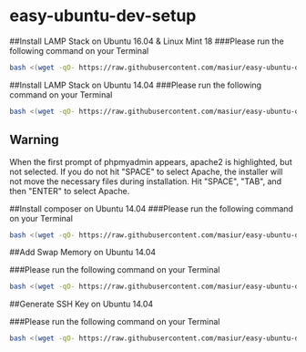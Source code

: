 # easy-ubuntu-dev-setup

##Install LAMP Stack on Ubuntu 16.04 & Linux Mint 18
###Please run the following command on your Terminal
```bash
bash <(wget -qO- https://raw.githubusercontent.com/masiur/easy-ubuntu-dev-setup/master/lamp_setup.sh)
```
##Install LAMP Stack on Ubuntu 14.04
###Please run the following command on your Terminal
```bash
bash <(wget -qO- https://raw.githubusercontent.com/masiur/easy-ubuntu-dev-setup/14.04/lamp_setup.sh)
```
## Warning

When the first prompt of phpmyadmin appears, apache2 is highlighted, but not selected. If you do not hit "SPACE" to select Apache, the installer will not move the necessary files during installation. Hit "SPACE", "TAB", and then "ENTER" to select Apache.

##Install composer on Ubuntu 14.04
###Please run the following command on your Terminal
```bash
bash <(wget -qO- https://raw.githubusercontent.com/masiur/easy-ubuntu-dev-setup/master/composer.sh)
```

##Add Swap Memory on Ubuntu 14.04

###Please run the following command on your Terminal
```bash
bash <(wget -qO- https://raw.githubusercontent.com/masiur/easy-ubuntu-dev-setup/master/add_swap_memory.sh)
```

##Generate SSH Key on Ubuntu 14.04

###Please run the following command on your Terminal
```bash
bash <(wget -qO- https://raw.githubusercontent.com/masiur/easy-ubuntu-dev-setup/master/generate_ssh.sh)
```
